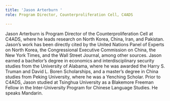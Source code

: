 ```yaml
---
title: 'Jason Arterburn '
role: Program Director, Counterproliferation Cell, C4ADS

---
```

Jason Arterburn is Program Director of the Counterproliferation Cell at C4ADS, where he leads research on North Korea, China, Iran, and Pakistan. Jason’s work has been directly cited by the United Nations Panel of Experts on North Korea, the Congressional Executive Commission on China, the New York Times, and the Wall Street Journal, among other sources. Jason earned a bachelor’s degree in economics and interdisciplinary security studies from the University of Alabama, where he was awarded the Harry S. Truman and David L. Boren Scholarships, and a master’s degree in China studies from Peking University, where he was a Yenching Scholar. Prior to C4ADS, Jason studied at Tsinghua University as a Blakemore Freeman Fellow in the Inter-University Program for Chinese Language Studies. He speaks Mandarin.
